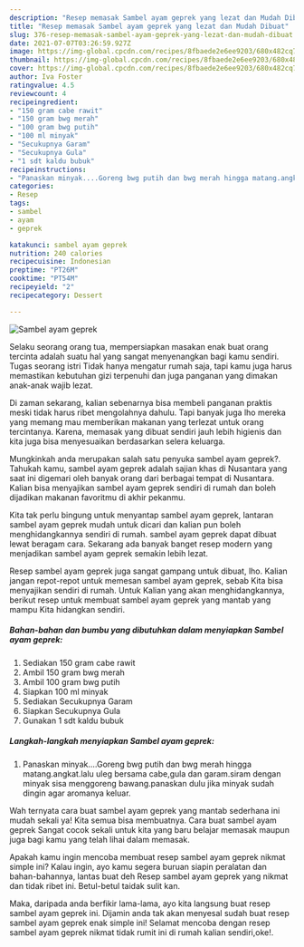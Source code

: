 ```yaml
---
description: "Resep memasak Sambel ayam geprek yang lezat dan Mudah Dibuat"
title: "Resep memasak Sambel ayam geprek yang lezat dan Mudah Dibuat"
slug: 376-resep-memasak-sambel-ayam-geprek-yang-lezat-dan-mudah-dibuat
date: 2021-07-07T03:26:59.927Z
image: https://img-global.cpcdn.com/recipes/8fbaede2e6ee9203/680x482cq70/sambel-ayam-geprek-foto-resep-utama.jpg
thumbnail: https://img-global.cpcdn.com/recipes/8fbaede2e6ee9203/680x482cq70/sambel-ayam-geprek-foto-resep-utama.jpg
cover: https://img-global.cpcdn.com/recipes/8fbaede2e6ee9203/680x482cq70/sambel-ayam-geprek-foto-resep-utama.jpg
author: Iva Foster
ratingvalue: 4.5
reviewcount: 4
recipeingredient:
- "150 gram cabe rawit"
- "150 gram bwg merah"
- "100 gram bwg putih"
- "100 ml minyak"
- "Secukupnya Garam"
- "Secukupnya Gula"
- "1 sdt kaldu bubuk"
recipeinstructions:
- "Panaskan minyak....Goreng bwg putih dan bwg merah hingga matang.angkat.lalu uleg bersama cabe,gula dan garam.siram dengan minyak sisa menggoreng bawang.panaskan dulu jika minyak sudah dingin agar aromanya keluar."
categories:
- Resep
tags:
- sambel
- ayam
- geprek

katakunci: sambel ayam geprek 
nutrition: 240 calories
recipecuisine: Indonesian
preptime: "PT26M"
cooktime: "PT54M"
recipeyield: "2"
recipecategory: Dessert

---
```



![Sambel ayam geprek](https://img-global.cpcdn.com/recipes/8fbaede2e6ee9203/680x482cq70/sambel-ayam-geprek-foto-resep-utama.jpg)

Selaku seorang orang tua, mempersiapkan masakan enak buat orang tercinta adalah suatu hal yang sangat menyenangkan bagi kamu sendiri. Tugas seorang istri Tidak hanya mengatur rumah saja, tapi kamu juga harus memastikan kebutuhan gizi terpenuhi dan juga panganan yang dimakan anak-anak wajib lezat.

Di zaman  sekarang, kalian sebenarnya bisa membeli panganan praktis meski tidak harus ribet mengolahnya dahulu. Tapi banyak juga lho mereka yang memang mau memberikan makanan yang terlezat untuk orang tercintanya. Karena, memasak yang dibuat sendiri jauh lebih higienis dan kita juga bisa menyesuaikan berdasarkan selera keluarga. 



Mungkinkah anda merupakan salah satu penyuka sambel ayam geprek?. Tahukah kamu, sambel ayam geprek adalah sajian khas di Nusantara yang saat ini digemari oleh banyak orang dari berbagai tempat di Nusantara. Kalian bisa menyajikan sambel ayam geprek sendiri di rumah dan boleh dijadikan makanan favoritmu di akhir pekanmu.

Kita tak perlu bingung untuk menyantap sambel ayam geprek, lantaran sambel ayam geprek mudah untuk dicari dan kalian pun boleh menghidangkannya sendiri di rumah. sambel ayam geprek dapat dibuat lewat beragam cara. Sekarang ada banyak banget resep modern yang menjadikan sambel ayam geprek semakin lebih lezat.

Resep sambel ayam geprek juga sangat gampang untuk dibuat, lho. Kalian jangan repot-repot untuk memesan sambel ayam geprek, sebab Kita bisa menyajikan sendiri di rumah. Untuk Kalian yang akan menghidangkannya, berikut resep untuk membuat sambel ayam geprek yang mantab yang mampu Kita hidangkan sendiri.

<!--inarticleads1-->

##### Bahan-bahan dan bumbu yang dibutuhkan dalam menyiapkan Sambel ayam geprek:

1. Sediakan 150 gram cabe rawit
1. Ambil 150 gram bwg merah
1. Ambil 100 gram bwg putih
1. Siapkan 100 ml minyak
1. Sediakan Secukupnya Garam
1. Siapkan Secukupnya Gula
1. Gunakan 1 sdt kaldu bubuk




<!--inarticleads2-->

##### Langkah-langkah menyiapkan Sambel ayam geprek:

1. Panaskan minyak....Goreng bwg putih dan bwg merah hingga matang.angkat.lalu uleg bersama cabe,gula dan garam.siram dengan minyak sisa menggoreng bawang.panaskan dulu jika minyak sudah dingin agar aromanya keluar.




Wah ternyata cara buat sambel ayam geprek yang mantab sederhana ini mudah sekali ya! Kita semua bisa membuatnya. Cara buat sambel ayam geprek Sangat cocok sekali untuk kita yang baru belajar memasak maupun juga bagi kamu yang telah lihai dalam memasak.

Apakah kamu ingin mencoba membuat resep sambel ayam geprek nikmat simple ini? Kalau ingin, ayo kamu segera buruan siapin peralatan dan bahan-bahannya, lantas buat deh Resep sambel ayam geprek yang nikmat dan tidak ribet ini. Betul-betul taidak sulit kan. 

Maka, daripada anda berfikir lama-lama, ayo kita langsung buat resep sambel ayam geprek ini. Dijamin anda tak akan menyesal sudah buat resep sambel ayam geprek enak simple ini! Selamat mencoba dengan resep sambel ayam geprek nikmat tidak rumit ini di rumah kalian sendiri,oke!.

